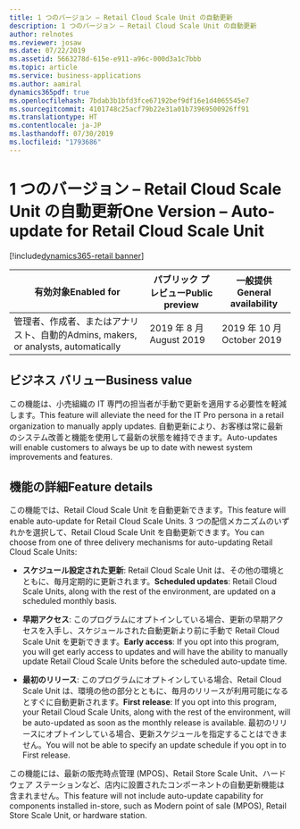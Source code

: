 ```yaml
---
title: 1 つのバージョン – Retail Cloud Scale Unit の自動更新
description: 1 つのバージョン – Retail Cloud Scale Unit の自動更新
author: relnotes
ms.reviewer: josaw
ms.date: 07/22/2019
ms.assetid: 5663278d-615e-e911-a96c-000d3a1c7bbb
ms.topic: article
ms.service: business-applications
ms.author: aamiral
dynamics365pdf: true
ms.openlocfilehash: 7bdab3b1bfd3fce67192bef9df16e1d4065545e7
ms.sourcegitcommit: 4101748c25acf79b22e31a01b73969500926ff91
ms.translationtype: HT
ms.contentlocale: ja-JP
ms.lasthandoff: 07/30/2019
ms.locfileid: "1793686"
---
```

# <a name="one-version--auto-update-for-retail-cloud-scale-unit"></a><span data-ttu-id="4971c-103">1 つのバージョン – Retail Cloud Scale Unit の自動更新</span><span class="sxs-lookup"><span data-stu-id="4971c-103">One Version – Auto-update for Retail Cloud Scale Unit</span></span>
[!include[dynamics365-retail banner](../includes/dynamics365-retail.md)]

| <span data-ttu-id="4971c-104">有効対象</span><span class="sxs-lookup"><span data-stu-id="4971c-104">Enabled for</span></span>    |  <span data-ttu-id="4971c-105">パブリック プレビュー</span><span class="sxs-lookup"><span data-stu-id="4971c-105">Public preview</span></span> | <span data-ttu-id="4971c-106">一般提供</span><span class="sxs-lookup"><span data-stu-id="4971c-106">General availability</span></span> | 
| ---------- | ---------- |---------- |
|<span data-ttu-id="4971c-107">管理者、作成者、またはアナリスト、自動的</span><span class="sxs-lookup"><span data-stu-id="4971c-107">Admins, makers, or analysts, automatically</span></span>|<span data-ttu-id="4971c-108">2019 年 8 月</span><span class="sxs-lookup"><span data-stu-id="4971c-108">August 2019</span></span>| <span data-ttu-id="4971c-109">2019 年 10 月</span><span class="sxs-lookup"><span data-stu-id="4971c-109">October 2019</span></span>|


## <a name="business-value"></a><span data-ttu-id="4971c-110">ビジネス バリュー</span><span class="sxs-lookup"><span data-stu-id="4971c-110">Business value</span></span>
<!-- bv start -->
<span data-ttu-id="4971c-111">この機能は、小売組織の IT 専門の担当者が手動で更新を適用する必要性を軽減します。</span><span class="sxs-lookup"><span data-stu-id="4971c-111">This feature will alleviate the need for the IT Pro persona in a retail organization to manually apply updates.</span></span> <span data-ttu-id="4971c-112">自動更新により、お客様は常に最新のシステム改善と機能を使用して最新の状態を維持できます。</span><span class="sxs-lookup"><span data-stu-id="4971c-112">Auto-updates will enable customers to always be up to date with newest system improvements and features.</span></span>
<!-- bv end -->



## <a name="feature-details"></a><span data-ttu-id="4971c-113">機能の詳細</span><span class="sxs-lookup"><span data-stu-id="4971c-113">Feature details</span></span>
<!--feature detail start -->
<span data-ttu-id="4971c-114">この機能では、Retail Cloud Scale Unit を自動更新できます。</span><span class="sxs-lookup"><span data-stu-id="4971c-114">This feature will enable auto-update for Retail Cloud Scale Units.</span></span> <span data-ttu-id="4971c-115">3 つの配信メカニズムのいずれかを選択して、Retail Cloud Scale Unit を自動更新できます。</span><span class="sxs-lookup"><span data-stu-id="4971c-115">You can choose from one of three delivery mechanisms for auto-updating Retail Cloud Scale Units:</span></span> 

- <span data-ttu-id="4971c-116">**スケジュール設定された更新**: Retail Cloud Scale Unit は、その他の環境とともに、毎月定期的に更新されます。</span><span class="sxs-lookup"><span data-stu-id="4971c-116">**Scheduled updates**: Retail Cloud Scale Units, along with the rest of the environment, are updated on a scheduled monthly basis.</span></span> 

- <span data-ttu-id="4971c-117">**早期アクセス**: このプログラムにオプトインしている場合、更新の早期アクセスを入手し、スケジュールされた自動更新より前に手動で Retail Cloud Scale Unit を更新できます。</span><span class="sxs-lookup"><span data-stu-id="4971c-117">**Early access**: If you opt into this program, you will get early access to updates and will have the ability to manually update Retail Cloud Scale Units before the scheduled auto-update time.</span></span> 

- <span data-ttu-id="4971c-118">**最初のリリース**: このプログラムにオプトインしている場合、Retail Cloud Scale Unit は、環境の他の部分とともに、毎月のリリースが利用可能になるとすぐに自動更新されます。</span><span class="sxs-lookup"><span data-stu-id="4971c-118">**First release**: If you opt into this program, your Retail Cloud Scale Units, along with the rest of the environment, will be auto-updated as soon as the monthly release is available.</span></span> <span data-ttu-id="4971c-119">最初のリリースにオプトインしている場合、更新スケジュールを指定することはできません。</span><span class="sxs-lookup"><span data-stu-id="4971c-119">You will not be able to specify an update schedule if you opt in to First release.</span></span>

<span data-ttu-id="4971c-120">この機能には、最新の販売時点管理 (MPOS)、Retail Store Scale Unit、ハードウェア ステーションなど、店内に設置されたコンポーネントの自動更新機能は含まれません。</span><span class="sxs-lookup"><span data-stu-id="4971c-120">This feature will not include auto-update capability for components installed in-store, such as Modern point of sale (MPOS), Retail Store Scale Unit, or hardware station.</span></span>
<!--feature detail end -->











